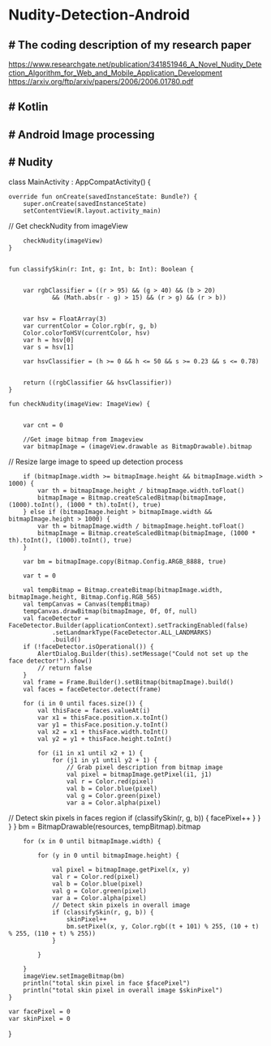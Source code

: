# Nudity-Detection-Android

## # The coding description of my research paper
https://www.researchgate.net/publication/341851946_A_Novel_Nudity_Detection_Algorithm_for_Web_and_Mobile_Application_Development
https://arxiv.org/ftp/arxiv/papers/2006/2006.01780.pdf

## # Kotlin
## # Android Image processing
## # Nudity



class MainActivity : AppCompatActivity() {

    override fun onCreate(savedInstanceState: Bundle?) {
        super.onCreate(savedInstanceState)
        setContentView(R.layout.activity_main)

// Get checkNudity from imageView

        checkNudity(imageView)
    }


    fun classifySkin(r: Int, g: Int, b: Int): Boolean {


        var rgbClassifier = ((r > 95) && (g > 40) && (b > 20)
                && (Math.abs(r - g) > 15) && (r > g) && (r > b))


        var hsv = FloatArray(3)
        var currentColor = Color.rgb(r, g, b)
        Color.colorToHSV(currentColor, hsv)
        var h = hsv[0]
        var s = hsv[1]

        var hsvClassifier = (h >= 0 && h <= 50 && s >= 0.23 && s <= 0.78)


        return ((rgbClassifier && hsvClassifier))
    }

    fun checkNudity(imageView: ImageView) {


        var cnt = 0

        //Get image bitmap from Imageview
        var bitmapImage = (imageView.drawable as BitmapDrawable).bitmap

// Resize large image to speed up detection process

        if (bitmapImage.width >= bitmapImage.height && bitmapImage.width > 1000) {
            var th = bitmapImage.height / bitmapImage.width.toFloat()
            bitmapImage = Bitmap.createScaledBitmap(bitmapImage, (1000).toInt(), (1000 * th).toInt(), true)
        } else if (bitmapImage.height > bitmapImage.width && bitmapImage.height > 1000) {
            var th = bitmapImage.width / bitmapImage.height.toFloat()
            bitmapImage = Bitmap.createScaledBitmap(bitmapImage, (1000 * th).toInt(), (1000).toInt(), true)
        }

        var bm = bitmapImage.copy(Bitmap.Config.ARGB_8888, true)

        var t = 0

        val tempBitmap = Bitmap.createBitmap(bitmapImage.width, bitmapImage.height, Bitmap.Config.RGB_565)
        val tempCanvas = Canvas(tempBitmap)
        tempCanvas.drawBitmap(bitmapImage, 0f, 0f, null)
        val faceDetector = FaceDetector.Builder(applicationContext).setTrackingEnabled(false)
                .setLandmarkType(FaceDetector.ALL_LANDMARKS)
                .build()
        if (!faceDetector.isOperational()) {
            AlertDialog.Builder(this).setMessage("Could not set up the face detector!").show()
            // return false
        }
        val frame = Frame.Builder().setBitmap(bitmapImage).build()
        val faces = faceDetector.detect(frame)

        for (i in 0 until faces.size()) {
            val thisFace = faces.valueAt(i)
            var x1 = thisFace.position.x.toInt()
            var y1 = thisFace.position.y.toInt()
            val x2 = x1 + thisFace.width.toInt()
            val y2 = y1 + thisFace.height.toInt()

            for (i1 in x1 until x2 + 1) {
                for (j1 in y1 until y2 + 1) {
                    // Grab pixel description from bitmap image
                    val pixel = bitmapImage.getPixel(i1, j1)
                    val r = Color.red(pixel)
                    val b = Color.blue(pixel)
                    val g = Color.green(pixel)
                    var a = Color.alpha(pixel)
// Detect skin pixels in faces region
                    if (classifySkin(r, g, b)) {
                        facePixel++
                    }
                }
            }
        }
        bm = BitmapDrawable(resources, tempBitmap).bitmap

        for (x in 0 until bitmapImage.width) {

            for (y in 0 until bitmapImage.height) {

                val pixel = bitmapImage.getPixel(x, y)
                val r = Color.red(pixel)
                val b = Color.blue(pixel)
                val g = Color.green(pixel)
                var a = Color.alpha(pixel)
                // Detect skin pixels in overall image
                if (classifySkin(r, g, b)) {
                    skinPixel++
                    bm.setPixel(x, y, Color.rgb((t + 101) % 255, (10 + t) % 255, (110 + t) % 255))
                }

            }

        }
        imageView.setImageBitmap(bm)
        println("total skin pixel in face $facePixel")
        println("total skin pixel in overall image $skinPixel")
    }

    var facePixel = 0
    var skinPixel = 0

}
